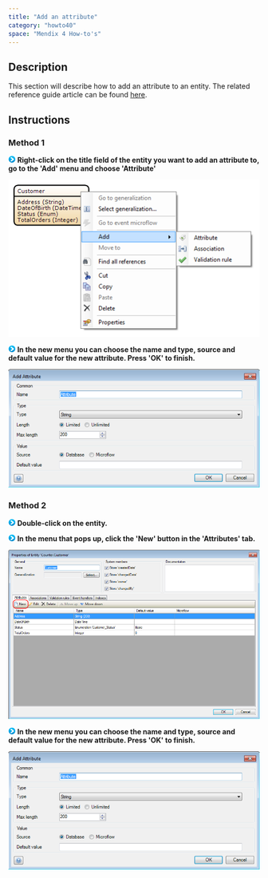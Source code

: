 ```yaml
---
title: "Add an attribute"
category: "howto40"
space: "Mendix 4 How-to's"
---
```

## Description

This section will describe how to add an attribute to an entity. The related reference guide article can be found [here](https://world.mendix.com/pages/releaseview.action?pageId=9208495).

## Instructions

### Method 1

![](attachments/819203/917932.png) **Right-click on the title field of the entity you want to add an attribute to, go to the 'Add' menu and choose 'Attribute'**

![](attachments/2621517/2752530.png)

![](attachments/819203/917932.png) **In the new menu you can choose the name and type, source and default value for the new attribute. Press 'OK' to finish.**

![](attachments/2621517/2752529.png)

### Method 2

![](attachments/819203/917932.png) **Double-click on the entity.**

![](attachments/819203/917932.png) **In the menu that pops up, click the 'New' button in the 'Attributes' tab.**

![](attachments/2621517/2752528.png)

![](attachments/819203/917932.png) **In the new menu you can choose the name and type, source and default value for the new attribute. Press 'OK' to finish.**

![](attachments/2621517/2752529.png)

